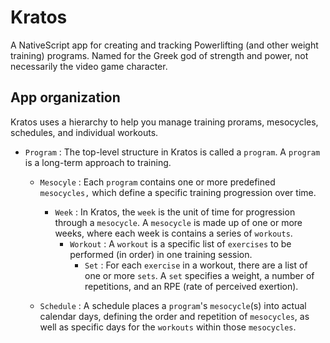 # Kratos
A NativeScript app for creating and tracking Powerlifting (and other weight training) programs. Named for the Greek god of strength and power, not necessarily the video game character.

## App organization

Kratos uses a hierarchy to help you manage training prorams, mesocycles, schedules, and individual workouts.

- `Program` : The top-level structure in Kratos is called a `program`.
  A `program` is a long-term approach to training.
  - `Mesocyle` : Each `program` contains one or more predefined `mesocycles,` which define a specific training progression over time.
    - `Week` : In Kratos, the `week` is the unit of time for progression through a `mesocycle`.
    A `mesocycle` is made up of one or more weeks, where each week is contains a series of `workouts`.
      - `Workout` : A `workout` is a specific list of `exercises` to be performed (in order) in one training session.
        - `Set` : For each `exercise` in a workout, there are a list of one or more `sets`.
        A `set` specifies a weight, a number of repetitions, and an RPE (rate of perceived exertion).

  - `Schedule` : A schedule places a `program`'s `mesocycle`(s) into actual calendar days, defining the order and repetition of `mesocycles`, as well as specific days for the `workouts` within those `mesocycles`.